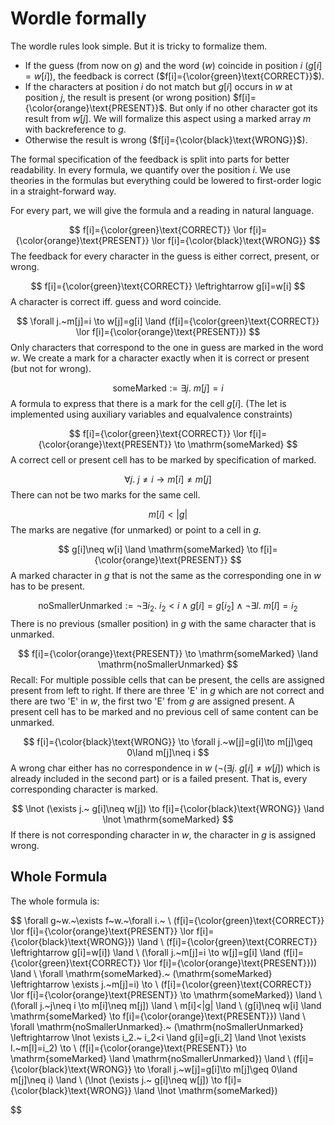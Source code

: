 # Wordle formally

The wordle rules look simple. But it is tricky to formalize them.

- If the guess (from now on $g$) and the word ($w$) coincide in position $i$ ($g[i]=w[i]$), the feedback is correct ($f[i]={\color{green}\text{CORRECT}}$).
- If the characters at position $i$ do not match but $g[i]$ occurs in $w$ at position $j$, the result is present (or wrong position) $f[i]={\color{orange}\text{PRESENT}}$.
  But only if no other character got its result from $w[j]$.
  We will formalize this aspect using a marked array $m$ with backreference to $g$.
- Otherwise the result is wrong ($f[i]={\color{black}\text{WRONG}}$).

The formal specification of the feedback is split into parts for better readability.
In every formula, we quantify over the position $i$.
We use theories in the formulas but everything could be lowered to first-order logic in a straight-forward way.

For every part, we will give the formula and a reading in natural language.

$$
f[i]={\color{green}\text{CORRECT}} \lor f[i]={\color{orange}\text{PRESENT}} \lor f[i]={\color{black}\text{WRONG}}
$$
The feedback for every character in the guess is either correct, present, or wrong.

$$
f[i]={\color{green}\text{CORRECT}} \leftrightarrow g[i]=w[i]
$$
A character is correct iff. guess and word coincide.

$$
\forall j.~m[j]=i \to w[j]=g[i] \land (f[i]={\color{green}\text{CORRECT}} \lor f[i]={\color{orange}\text{PRESENT}})
$$
Only characters that correspond to the one in guess are marked in the word $w$.
We create a mark for a character exactly when it is correct or present (but not for wrong).

$$
\mathrm{someMarked} := \exists j.~m[j]=i
$$
A formula to express that there is a mark for the cell $g[i]$.
(The let is implemented using auxiliary variables and equalvalence constraints)

$$
f[i]={\color{green}\text{CORRECT}} \lor f[i]={\color{orange}\text{PRESENT}} \to \mathrm{someMarked}
$$
A correct cell or present cell has to be marked by specification of marked.

$$
\forall j.~j\neq i \to m[i]\neq m[j]
$$
There can not be two marks for the same cell.

$$
m[i]<|g|
$$
The marks are negative (for unmarked) or point to a cell in $g$.

$$
g[i]\neq w[i] \land \mathrm{someMarked} \to f[i]={\color{orange}\text{PRESENT}}
$$
A marked character in $g$ that is not the same as the corresponding one in $w$ has to be present.

$$
\mathrm{noSmallerUnmarked} := \lnot \exists i_2.~ i_2<i \land g[i]=g[i_2] \land \lnot \exists l.~m[l]=i_2
$$
There is no previous (smaller position) in $g$ with the same character that is unmarked.

$$
f[i]={\color{orange}\text{PRESENT}} \to \mathrm{someMarked} \land \mathrm{noSmallerUnmarked}
$$
Recall: For multiple possible cells that can be present, the cells are assigned present from left to right. If there are three 'E' in $g$ which are not correct and there are two 'E' in $w$, the first two 
'E' from $g$ are assigned present.
A present cell has to be marked and no previous cell of same content can be unmarked.

$$
f[i]={\color{black}\text{WRONG}} \to \forall j.~w[j]=g[i]\to m[j]\geq 0\land m[j]\neq i
$$
A wrong char either has no correspondence in $w$ ($\lnot (\exists j.~ g[i]\neq w[j])$ which is already included in the second part) or is a failed present.
That is, every corresponding character is marked.

$$
\lnot (\exists j.~ g[i]\neq w[j]) \to f[i]={\color{black}\text{WRONG}} \land \lnot \mathrm{someMarked}
$$
If there is not corresponding character in $w$, the character in $g$ is assigned wrong.


## Whole Formula

The whole formula is:

$$
\forall g~w.~\exists f~w.~\forall i.~ \\
(f[i]={\color{green}\text{CORRECT}} \lor f[i]={\color{orange}\text{PRESENT}} \lor f[i]={\color{black}\text{WRONG}}) \land \\
(f[i]={\color{green}\text{CORRECT}} \leftrightarrow g[i]=w[i]) \land \\
(\forall j.~m[j]=i \to w[j]=g[i] \land (f[i]={\color{green}\text{CORRECT}} \lor f[i]={\color{orange}\text{PRESENT}})) \land \\
  \forall \mathrm{someMarked}.~ (\mathrm{someMarked} \leftrightarrow \exists j.~m[j]=i) \to \\
(f[i]={\color{green}\text{CORRECT}} \lor f[i]={\color{orange}\text{PRESENT}} \to \mathrm{someMarked}) \land \\
(\forall j.~j\neq i \to m[i]\neq m[j]) \land \\
m[i]<|g| \land \\
(g[i]\neq w[i] \land \mathrm{someMarked} \to f[i]={\color{orange}\text{PRESENT}}) \land \\
  \forall \mathrm{noSmallerUnmarked}.~ (\mathrm{noSmallerUnmarked} \leftrightarrow \lnot \exists i_2.~ i_2<i \land g[i]=g[i_2] \land \lnot \exists l.~m[l]=i_2) \to \\
(f[i]={\color{orange}\text{PRESENT}} \to \mathrm{someMarked} \land \mathrm{noSmallerUnmarked}) \land \\
(f[i]={\color{black}\text{WRONG}} \to \forall j.~w[j]=g[i]\to m[j]\geq 0\land m[j]\neq i) \land \\
(\lnot (\exists j.~ g[i]\neq w[j]) \to f[i]={\color{black}\text{WRONG}} \land \lnot \mathrm{someMarked})

$$
